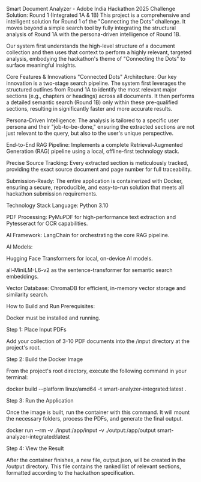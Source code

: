 Smart Document Analyzer - Adobe India Hackathon 2025
Challenge Solution: Round 1 (Integrated 1A & 1B)
This project is a comprehensive and intelligent solution for Round 1 of the "Connecting the Dots" challenge. It moves beyond a simple search tool by fully integrating the structural analysis of Round 1A with the persona-driven intelligence of Round 1B.

Our system first understands the high-level structure of a document collection and then uses that context to perform a highly relevant, targeted analysis, embodying the hackathon's theme of "Connecting the Dots" to surface meaningful insights.

Core Features & Innovations
"Connected Dots" Architecture: Our key innovation is a two-stage search pipeline. The system first leverages the structured outlines from Round 1A to identify the most relevant major sections (e.g., chapters or headings) across all documents. It then performs a detailed semantic search (Round 1B) only within these pre-qualified sections, resulting in significantly faster and more accurate results.

Persona-Driven Intelligence: The analysis is tailored to a specific user persona and their "job-to-be-done," ensuring the extracted sections are not just relevant to the query, but also to the user's unique perspective.

End-to-End RAG Pipeline: Implements a complete Retrieval-Augmented Generation (RAG) pipeline using a local, offline-first technology stack.

Precise Source Tracking: Every extracted section is meticulously tracked, providing the exact source document and page number for full traceability.

Submission-Ready: The entire application is containerized with Docker, ensuring a secure, reproducible, and easy-to-run solution that meets all hackathon submission requirements.

Technology Stack
Language: Python 3.10

PDF Processing: PyMuPDF for high-performance text extraction and Pytesseract for OCR capabilities.

AI Framework: LangChain for orchestrating the core RAG pipeline.

AI Models:

Hugging Face Transformers for local, on-device AI models.

all-MiniLM-L6-v2 as the sentence-transformer for semantic search embeddings.

Vector Database: ChromaDB for efficient, in-memory vector storage and similarity search.

How to Build and Run
Prerequisites:

Docker must be installed and running.

Step 1: Place Input PDFs

Add your collection of 3-10 PDF documents into the /input directory at the project's root.

Step 2: Build the Docker Image

From the project's root directory, execute the following command in your terminal:

docker build --platform linux/amd64 -t smart-analyzer-integrated:latest .

Step 3: Run the Application

Once the image is built, run the container with this command. It will mount the necessary folders, process the PDFs, and generate the final output.

docker run --rm -v ./input:/app/input -v ./output:/app/output smart-analyzer-integrated:latest

Step 4: View the Result

After the container finishes, a new file, output.json, will be created in the /output directory. This file contains the ranked list of relevant sections, formatted according to the hackathon specification.